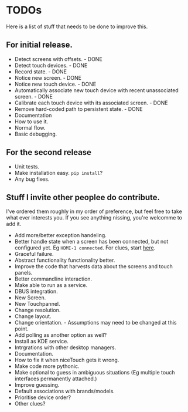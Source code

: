 # TODOs

Here is a list of stuff that needs to be done to improve this.

## For initial release.

* Detect screens with offsets. - DONE
* Detect touch devices. - DONE
* Record state. - DONE
* Notice new screen. - DONE
* Notice new touch device. - DONE
 * Automatically associate new touch device with recent unassociated screen. - DONE
* Calibrate each touch device with its associated screen. - DONE
* Remove hard-coded path to persistent state. - DONE
* Documentation
 * How to use it.
 * Normal flow.
 * Basic debugging.

## For the second release

* Unit tests.
* Make installation easy. `pip install`?
* Any bug fixes.

## Stuff I invite other peoplee do contribute.

I've ordered them roughly in my order of preference, but feel free to take what ever interests you. If you see anything nissing, you're welcomme to add it.

* Add more/better exception handeling.
 * Better handle state when a screen has been connected, but not configured yet. Eg `HDMI-1 connected`. For clues, start [here](https://github.com/ksandom/niceTouch/blob/master/niceTouch/screens.py#L56).
* Graceful failure.
* Abstract functionality functionality better.
* Improve the code that harvests data about the screens and touch panels.
* Better commandline interaction.
* Make able to run as a service.
 * DBUS integration.
  * New Screen.
  * New Touchpannel.
  * Change resolution.
  * Change layout.
  * Change orientation. - Assumptions may need to be changed at this point.
 * Add polling as another option as well?
* Install as KDE service.
* Intrgrations with other desktop managers.
* Documentation.
 * How to fix it when niceTouch gets it wrong.
* Make code more pythonic.
* Make optional to guess in ambiguous situations (Eg multiple touch interfaces permanently attached.)
* Improve guessing.
 * Default associations with brands/models.
 * Prioritise device order?
 * Other clues?
